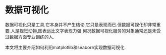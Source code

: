 # 数据可视化

数据可视化只是工具,它本身并不产生结论,它只是表现而已.但数据可视化却非常重要,人是视觉动物,图表远比文字表现力强.何况数据可视化服务的对象通常还是未受过数据方面专业训练的人.

本文将主要介绍如何利用matplotlib和seaborn实现数据可视化.